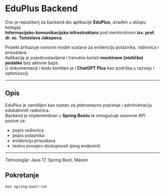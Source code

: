 # EduPlus Backend

Ovo je repozitorij za backend dio aplikacije **EduPlus**, izrađen u sklopu kolegija  
**Informacijsko-komunikacijska infrastruktura** pod mentorstvom **izv. prof. dr. sc. Tomislava Jakopeca**.

Projekt prikazuje osnovni model sustava za evidenciju polaznika, radionica i prisustava.  
Aplikacija je pojednostavljena i trenutno koristi **mockirane (statičke) podatke** bez aktivne baze.  
U dokumentaciji i kodu korišten je i **ChatGPT Plus** kao podrška u razvoju i optimizaciji.

---

## Opis

EduPlus je zamišljen kao sustav za jednostavno praćenje i administraciju edukativnih radionica.  
Backend je implementiran u **Spring Bootu** te omogućuje osnovne API pozive za:
- popis radionica  
- popis polaznika  
- evidenciju prisustava  
- testnu provjeru dostupnosti (ping endpoint)

---

Tehnologije: Java 17, Spring Boot, Maven

## Pokretanje

```bash
mvn spring-boot:run
